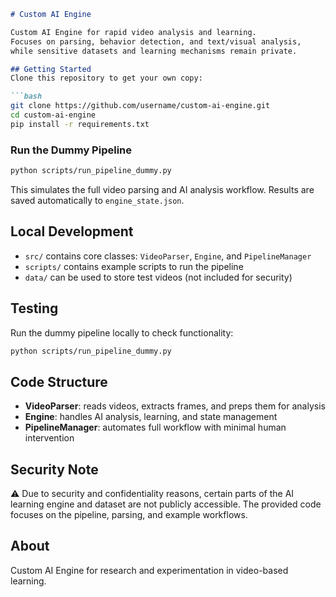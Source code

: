 ````markdown
# Custom AI Engine

Custom AI Engine for rapid video analysis and learning.  
Focuses on parsing, behavior detection, and text/visual analysis,  
while sensitive datasets and learning mechanisms remain private.

## Getting Started
Clone this repository to get your own copy:

```bash
git clone https://github.com/username/custom-ai-engine.git
cd custom-ai-engine
pip install -r requirements.txt
````

### Run the Dummy Pipeline

```bash
python scripts/run_pipeline_dummy.py
```

This simulates the full video parsing and AI analysis workflow. Results are saved automatically to `engine_state.json`.

## Local Development

* `src/` contains core classes: `VideoParser`, `Engine`, and `PipelineManager`
* `scripts/` contains example scripts to run the pipeline
* `data/` can be used to store test videos (not included for security)

## Testing

Run the dummy pipeline locally to check functionality:

```bash
python scripts/run_pipeline_dummy.py
```

## Code Structure

* **VideoParser**: reads videos, extracts frames, and preps them for analysis
* **Engine**: handles AI analysis, learning, and state management
* **PipelineManager**: automates full workflow with minimal human intervention

## Security Note

⚠️ Due to security and confidentiality reasons, certain parts of the AI learning engine
and dataset are not publicly accessible. The provided code focuses on the
pipeline, parsing, and example workflows.

## About

Custom AI Engine for research and experimentation in video-based learning.

```
